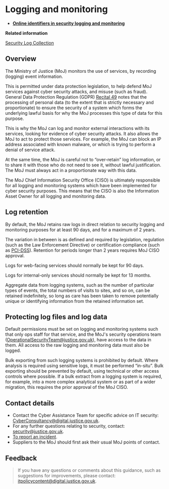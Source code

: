 # Logging and monitoring

-   **[Online identifiers in security logging and monitoring](online-identifiers.md)**  


**Related information**  


[Security Log Collection](security-log-collection.md)

## Overview

The Ministry of Justice \(MoJ\) monitors the use of services, by recording \(logging\) event information.

This is permitted under data protection legislation, to help defend MoJ services against cyber security attacks, and misuse \(such as fraud\). General Data Protection Regulation \(GDPR\) [Recital 49](https://www.privacy-regulation.eu/en/recital-49-GDPR.htm) notes that the processing of personal data \(to the extent that is strictly necessary and proportionate\) to ensure the security of a system which forms the underlying lawful basis for why the MoJ processes this type of data for this purpose.

This is why the MoJ can log and monitor external interactions with its services, looking for evidence of cyber security attacks. It also allows the MoJ to act to protect those services. For example, the MoJ can block an IP address associated with known malware, or which is trying to perform a denial of service attack.

At the same time, the MoJ is careful not to “over-retain” log information, or to share it with those who do not need to see it, without lawful justification. The MoJ must always act in a proportionate way with this data.

The MoJ Chief Information Security Office \(CISO\) is ultimately responsible for all logging and monitoring systems which have been implemented for cyber security purposes. This means that the CISO is also the Information Asset Owner for all logging and monitoring data.

## Log retention

By default, the MoJ retains raw logs in direct relation to security logging and monitoring purposes for at least 90 days, and for a maximum of 2 years.

The variation in between is as defined and required by legislation, regulation \(such as the Law Enforcement Directive\) or certification compliance \(such as [PCI-DSS](https://en.wikipedia.org/wiki/Payment_Card_Industry_Data_Security_Standard)\). Retention for periods longer than 2 years requires MoJ CISO approval.

Logs for web-facing services should normally be kept for 90 days.

Logs for internal-only services should normally be kept for 13 months.

Aggregate data from logging systems, such as the number of particular types of events, the total numbers of visits to sites, and so on, can be retained indefinitely, so long as care has been taken to remove potentially unique or identifying information from the retained information set.

## Protecting log files and log data

Default permissions must be set on logging and monitoring systems such that only ops staff for that service, and the MoJ's security operations team \([OperationalSecurityTeam@justice.gov.uk](mailto:OperationalSecurityTeam@justice.gov.uk)\), have access to the data in them. All access to the raw logging and monitoring data must also be logged.

Bulk exporting from such logging systems is prohibited by default. Where analysis is required using sensitive logs, it must be performed “in-situ”. Bulk exporting should be prevented by default, using technical or other access controls where possible. If a bulk extract from a logging system is required, for example, into a more complex analytical system or as part of a wider migration, this requires the prior approval of the MoJ CISO.

## Contact details

-   Contact the Cyber Assistance Team for specific advice on IT security: [CyberConsultancy@digital.justice.gov.uk](mailto:CyberConsultancy@digital.justice.gov.uk).
-   For any further questions relating to security, contact: [security@justice.gov.uk](mailto:security@justice.gov.uk).
-   [To report an incident](reporting-an-incident.md).
-   Suppliers to the MoJ should first ask their usual MoJ points of contact.

## Feedback

> If you have any questions or comments about this guidance, such as suggestions for improvements, please contact: [itpolicycontent@digital.justice.gov.uk](mailto:itpolicycontent@digital.justice.gov.uk).

